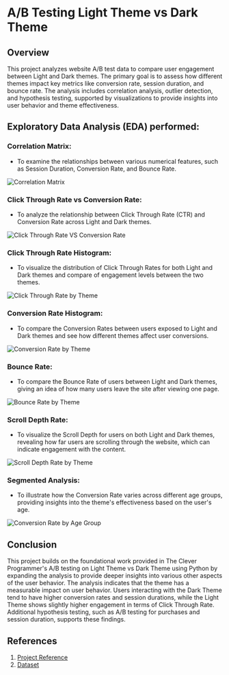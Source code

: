 # A/B Testing Light Theme vs Dark Theme

## Overview

This project analyzes website A/B test data to compare user engagement between Light and Dark themes. The primary goal is to assess how different themes impact key metrics like conversion rate, session duration, and bounce rate. The analysis includes correlation analysis, outlier detection, and hypothesis testing, supported by visualizations to provide insights into user behavior and theme effectiveness.

## Exploratory Data Analysis (EDA) performed:

### Correlation Matrix:
- To examine the relationships between various numerical features, such as Session Duration, Conversion Rate, and Bounce Rate.

![Correlation Matrix](output/Correlation_Matrix.png)

### Click Through Rate vs Conversion Rate:
- To analyze the relationship between Click Through Rate (CTR) and Conversion Rate across Light and Dark themes.

![Click Through Rate VS Conversion Rate](output/Click_through_rate_vs_Conversion_rate.png)

### Click Through Rate Histogram:
- To visualize the distribution of Click Through Rates for both Light and Dark themes and compare of engagement levels between the two themes.

![Click Through Rate by Theme](output/Click_Through_Rate_by_Theme.png)

### Conversion Rate Histogram:
- To compare the Conversion Rates between users exposed to Light and Dark themes and see how different themes affect user conversions.

![Conversion Rate by Theme](output/Conversion_Rate_by_Theme.png)

### Bounce Rate:
- To compare the Bounce Rate of users between Light and Dark themes, giving an idea of how many users leave the site after viewing one page.

![Bounce Rate by Theme](output/Bounce_Rate_by_Theme.png)

### Scroll Depth Rate:
- To visualize the Scroll Depth for users on both Light and Dark themes, revealing how far users are scrolling through the website, which can indicate engagement with the content.

![Scroll Depth Rate by Theme](output/Scroll_Depth_Rate_by_Theme.png)

### Segmented Analysis:
- To illustrate how the Conversion Rate varies across different age groups, providing insights into the theme's effectiveness based on the user's age.

![Conversion Rate by Age Group](output/Conversion_rate_by_Age_Group.png)

## Conclusion

This project builds on the foundational work provided in The Clever Programmer's A/B testing on Light Theme vs Dark Theme using Python by expanding the analysis to provide deeper insights into various other aspects of the user behavior. The analysis indicates that the theme has a measurable impact on user behavior. Users interacting with the Dark Theme tend to have higher conversion rates and session durations, while the Light Theme shows slightly higher engagement in terms of Click Through Rate. Additional hypothesis testing, such as A/B testing for purchases and session duration, supports these findings.

## References

1. [Project Reference](https://thecleverprogrammer.com/2023/07/24/a-b-testing-of-themes-using-python/)
2. [Dataset](https://statso.io/light-theme-and-dark-theme-case-study/)

